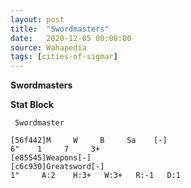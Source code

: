 ```yaml
---
layout: post
title:  "Swordmasters"
date:   2020-12-05 00:00:00
source: Wahapedia
tags: [cities-of-sigmar]
---
```


**Swordmasters**

**Stat Block**
```
 Swordmaster
```

```
[56f442]M     W     B     Sa    [-]
6"    1     7     3+    
[e85545]Weapons[-]
[c6c930]Greatsword[-]
1"     A:2    H:3+   W:3+   R:-1   D:1   
```
    